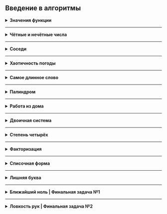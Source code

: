 ## Введение в алгоритмы

<details>
<summary>
<strong>Значения функции</strong>
</summary><br/>

 [`Решение`](/sprint_1/1_functionsResult.js) | [`Условие`](https://contest.yandex.ru/contest/22449/problems/A/) | [`Отчет`](https://contest.yandex.ru/contest/22449/run-report/107335505/)

```
Вася делает тест по математике: вычисляет значение функций в различных точках. 
Стоит отличная погода, и друзья зовут Васю гулять. 
Но мальчик решил сначала закончить тест и только после этого идти к друзьям. 
К сожалению, Вася пока не умеет программировать. Зато вы умеете. 
Помогите Васе написать код функции, вычисляющей y = ax2 + bx + c. 
Напишите программу, которая будет по коэффициентам a, b, c и числу x выводить значение функции в точке x.
```


#### Формат ввода
```
На вход через пробел подаются целые числа a, x, b, c.
В конце ввода находится перенос строки.
```

#### Формат вывода
```
Выведите одно число — значение функции в точке x.
```

#### Пример
<table><tbody>
  <tr>
    <td><b>Ввод</b></td>
    <td><b>Вывод</b></td>
  </tr>
  <tr>
    <td valign="top">
        -8 -5 -2 7<br>
    </td>
    <td valign="top">
        -183<br>
    </td>
  </tr>
</tbody></table>

#### Пример 2
<table><tbody>
  <tr>
    <td><b>Ввод</b></td>
    <td><b>Вывод</b></td>
  </tr>
  <tr>
    <td valign="top">
       8 2 9 -10<br>
    </td>
    <td valign="top">
        40<br>
    </td>
  </tr>
</tbody></table>

</details>

---

<details>
<summary>
<strong>Чётные и нечётные числа</strong>
</summary><br/>

[`Решение`](/sprint_1/2_evenOdds.js) | [`Условие`](https://contest.yandex.ru/contest/22449/problems/B/) | [`Отчет`](https://contest.yandex.ru/contest/22449/run-report/107338450/)

```
Представьте себе онлайн-игру для поездки в метро: игрок нажимает на кнопку, 
и на экране появляются три случайных числа. Если все три числа оказываются 
одной чётности, игрок выигрывает.
Напишите программу, которая по трём числам определяет, выиграл игрок или нет.
```

#### Формат ввода
```
В первой строке записаны три случайных целых числа a, b и c. 
Числа не превосходят 10^9 по модулю.
```

#### Формат вывода
```
Выведите «WIN», если игрок выиграл, и «FAIL» в противном случае.
```

#### Пример
<table><tbody>
  <tr>
    <td><b>Ввод</b></td>
    <td><b>Вывод</b></td>
  </tr>
  <tr>
    <td valign="top">
        1 2 -3<br>
    </td>
    <td valign="top">
        FAIL<br>
    </td>
  </tr>
</tbody></table>

#### Пример 2
<table><tbody>
  <tr>
    <td><b>Ввод</b></td>
    <td><b>Вывод</b></td>
  </tr>
  <tr>
    <td valign="top">
       7 11 7<br>
    </td>
    <td valign="top">
        WIN<br>
    </td>
  </tr>
</tbody></table>

#### Пример 3
<table><tbody>
  <tr>
    <td><b>Ввод</b></td>
    <td><b>Вывод</b></td>
  </tr>
  <tr>
    <td valign="top">
        6 -2 0<br>
    </td>
    <td valign="top">
        WIN<br>
    </td>
  </tr>
</tbody></table>

</details>

---

<details>
<summary>
<strong>Соседи</strong>
</summary><br/>

[`Решение`](/sprint_1/3_neighbours.js) | [`Условие`](https://contest.yandex.ru/contest/22449/problems/C/) | [`Отчет`](https://contest.yandex.ru/contest/22449/run-report/107344288/)
```
Дана матрица. Нужно написать функцию, которая для элемента возвращает 
всех его соседей. Соседним считается элемент, находящийся от текущего 
на одну ячейку влево, вправо, вверх или вниз. Диагональные элементы 
соседними не считаются.
Например, в матрице A соседними элементами для (0, 0) будут 2 и 0. 
А для (2, 1) –— 1, 2, 7, 7.
```
#### Формат ввода
```
В первой строке задано n — количество строк матрицы. Во второй — 
количество столбцов m. Числа m и n не превосходят 1000. В следующих n 
строках задана матрица. Элементы матрицы — целые числа, по модулю не 
превосходящие 1000. В последних двух строках записаны координаты элемента, 
соседей которого нужно найти. Индексация начинается с нуля.
```

#### Формат вывода
```
Напечатайте нужные числа в возрастающем порядке через пробел.
```

#### Пример
<table><tbody>
  <tr>
    <td><b>Ввод</b></td>
    <td><b>Вывод</b></td>
  </tr>
  <tr>
    <td valign="top">
        4<br>
        3<br>
        1 2 3<br>
        0 2 6<br>
        7 4 1<br>
        2 7 0<br>
        3<br>
        0<br>
    </td>
    <td valign="top">
        7 7<br>
    </td>
  </tr>
</tbody></table>

</details>

---

<details>
<summary>
<strong>Хаотичность погоды</strong>
</summary><br/>

[`Решение`](/sprint_1/4_weatherChaotic.js) | [`Условие`](https://contest.yandex.ru/contest/22449/problems/D/) | [`Отчет`](https://contest.yandex.ru/contest/22449/run-report/107349195/)
```
Метеорологическая служба вашего города решила исследовать погоду новым способом.
Под температурой воздуха в конкретный день будем понимать максимальную
температуру в этот день.
Под хаотичностью погоды за n дней служба понимает количество дней, в которые 
температура строго больше, чем в день до (если такой существует) и в день после 
текущего (если такой существует). Например, если за 5 дней максимальная 
температура воздуха составляла `[1, 2, 5, 4, 8]` градусов, то хаотичность за 
этот период равна 2: в 3-й и 5-й дни выполнялись описанные условия.

Определите по ежедневным показаниям температуры хаотичность погоды за этот период.
Заметим, что если число показаний n=1, то единственный день будет хаотичным.
```
#### Формат ввода
```
В первой строке дано число n –— длина периода измерений в днях, 1 ≤ n≤ 105. 
Во второй строке даны n целых чисел –— значения температуры в каждый из n дней. 
Значения температуры не превосходят 273 по модулю.
```
#### Формат вывода
```
Выведите единственное число — хаотичность за данный период.
```
#### Пример
<table><tbody>
  <tr>
    <td><b>Ввод</b></td>
    <td><b>Вывод</b></td>
  </tr>
  <tr>
    <td valign="top">
        7<br>
        -1 -10 -8 0 2 0 5<br>
    </td>
    <td valign="top">
        3<br>
    </td>
  </tr>
</tbody></table>

</details>

---

<details>
<summary>
<strong>Самое длинное слово</strong>
</summary><br/>

[`Решение`](/sprint_1/5_theLongestWord.js) | [`Условие`](https://contest.yandex.ru/contest/22449/problems/E/) | [`Отчет`](https://contest.yandex.ru/contest/22449/run-report/107350977/)
```
Чтобы подготовиться к семинару, Гоше надо прочитать статью по эффективному 
менеджменту. Так как Гоша хочет спланировать день заранее, ему необходимо 
оценить сложность статьи.
Он придумал такой метод оценки: берётся случайное предложение из текста и в нём 
ищется самое длинное слово. Его длина и будет условной сложностью статьи.
```
#### Формат ввода
```
В первой строке дана длина текста L (1 ≤ L ≤ 105).
В следующей строке записан текст, состоящий из строчных латинских букв и 
пробелов. Слово —– последовательность букв, не разделённых пробелами. Пробелы 
могут стоять в самом начале строки и в самом её конце. Текст заканчивается 
переносом строки, этот символ не включается в число остальных L символов.
```
#### Формат вывода
```
В первой строке выведите самое длинное слово. Во второй строке выведите его 
длину. Если подходящих слов несколько, выведите то, которое встречается раньше.
```
#### Пример
<table><tbody>
  <tr>
    <td><b>Ввод</b></td>
    <td><b>Вывод</b></td>
  </tr>
  <tr>
    <td valign="top">
        19<br>
        i love segment tree<br>
    </td>
    <td valign="top">
        7<br>
    </td>
  </tr>
</tbody></table>

</details>

---

<details>
<summary>
<strong>Палиндром</strong>
</summary><br/>

[`Решение`](/sprint_1/6_palindrom.js) | [`Условие`](https://contest.yandex.ru/contest/22449/problems/F/) | [`Отчет`](https://contest.yandex.ru/contest/22449/run-report/107415536/)

```
Помогите Васе понять, будет ли фраза палиндромом. Учитываются только буквы и 
цифры, заглавные и строчные буквы считаются одинаковыми.

Решение должно работать за O(N), где N — длина строки на входе.
```
#### Формат ввода
```
В единственной строке записана фраза или слово. Буквы могут быть только 
латинские. Длина текста не превосходит 20000 символов.
Фраза может состоять из строчных и прописных латинских букв, цифр, 
знаков препинания.
```
#### Формат вывода
```
Выведите «True», если фраза является палиндромом, и «False», если не является.
```
#### Пример
<table><tbody>
  <tr>
    <td><b>Ввод</b></td>
    <td><b>Вывод</b></td>
  </tr>
  <tr>
    <td valign="top">
        A man, a plan, a canal: Panama<br>
    </td>
    <td valign="top">
        True<br>
    </td>
  </tr>
</tbody></table>

</details>

---

<details>
<summary>
<strong>Работа из дома</strong>
</summary><br/>
  
[`Решение`](/sprint_1/7_remoteWork.js) | [`Условие`](https://contest.yandex.ru/contest/22449/problems/G/) | [`Отчет`](https://contest.yandex.ru/contest/22449/run-report/108309836/)
```
Вася реализовал функцию, которая переводит целое число из десятичной системы в 
двоичную. Но, кажется, она получилась не очень оптимальной.
Попробуйте написать более эффективную программу.
Не используйте встроенные средства языка по переводу чисел в бинарное 
представление.
```

#### Формат ввода
```
На вход подаётся целое число в диапазоне от 0 до 10000.
```
#### Формат вывода
```
Выведите двоичное представление этого числа.
```
#### Пример
<table><tbody>
  <tr>
    <td><b>Ввод</b></td>
    <td><b>Вывод</b></td>
  </tr>
  <tr>
    <td valign="top">
        5<br>
    </td>
    <td valign="top">
        101<br>
    </td>
  </tr>
</tbody></table>

</details>

---

<details>
<summary>
<strong>Двоичная система</strong>
</summary><br/>

[`Решение`](/sprint_1/8_binarySystem.js) | [`Условие`](https://contest.yandex.ru/contest/22449/problems/H/) | [`Отчет`](https://contest.yandex.ru/contest/22449/run-report/110784175/) 
```
Тимофей записал два числа в двоичной системе счисления и попросил Гошу 
вывести их сумму, также в двоичной системе. Встроенную в язык 
программирования возможность сложения двоичных чисел применять нельзя. 
Помогите Гоше решить задачу.

Решение должно работать за O(N), где N –— количество разрядов максимального 
числа на входе.
```
#### Формат ввода
```
Два числа в двоичной системе счисления, каждое на отдельной строке. 
Длина каждого числа не превосходит 10 000 символов.
```
#### Формат вывода
```
Одно число в двоичной системе счисления.
```
#### Пример
<table><tbody>
  <tr>
    <td><b>Ввод</b></td>
    <td><b>Вывод</b></td>
  </tr>
  <tr>
    <td valign="top">
        1010<br>
        1011<br>
    </td>
    <td valign="top">
        10101<br>
    </td>
  </tr>
</tbody></table>

</details>

---

<details>
<summary>
<strong>Степень четырёх</strong>
</summary><br/>

[`Решение`](/sprint_1/9_powerOfFour.js) | [`Условие`](https://contest.yandex.ru/contest/22449/problems/I/) | [`Отчет`](https://contest.yandex.ru/contest/22449/run-report/110784852/)
```
Напишите программу, которая определяет, будет ли положительное целое число 
степенью четвёрки.

Подсказка: степенью четвёрки будут все числа вида 4n, 
где n – целое неотрицательное число.
```
#### Формат ввода
```
На вход подаётся целое число в диапазоне от 1 до 10000.
```
#### Формат вывода
```
Выведите «True», если число является степенью четырёх, 
«False» –— в обратном случае.
```

#### Пример
<table><tbody>
  <tr>
    <td><b>Ввод</b></td>
    <td><b>Вывод</b></td>
  </tr>
  <tr>
    <td valign="top">
        15<br>
    </td>
    <td valign="top">
        False<br>
    </td>
  </tr>
</tbody></table>

</details>

---

<details>
<summary>
<strong>Факторизация</strong>
</summary><br/>

[`Решение`](/sprint_1/10_factorizing.js) | [`Условие`](https://contest.yandex.ru/contest/22449/problems/J/) | [`Отчет`](https://contest.yandex.ru/contest/22449/run-report/110786319/)
```
Основная теорема арифметики говорит: любое число раскладывается на 
произведение простых множителей единственным образом, с точностью до их 
перестановки. Например:
Число 8 можно представить как 2 × 2 × 2.
Число 50 –— как 2 × 5 × 5 (или 5 × 5 × 2, или 5 × 2 × 5). 
Три варианта отличаются лишь порядком следования множителей.
Разложение числа на простые множители называется факторизацией числа.
Напишите программу, которая производит факторизацию переданного числа.
```
#### Формат ввода
```
В единственной строке дано число n (2 ≤ n ≤ 109), которое нужно факторизовать.
```
#### Формат вывода
```
Выведите в порядке неубывания простые множители, на которые раскладывается число n.
```
#### Пример
<table><tbody>
  <tr>
    <td><b>Ввод</b></td>
    <td><b>Вывод</b></td>
  </tr>
  <tr>
    <td valign="top">
        8<br>
    </td>
    <td valign="top">
        2 2 2<br>
    </td>
  </tr>
</tbody></table>

</details>

---

<details>
<summary>
<strong>Списочная форма</strong>
</summary><br/>

[`Решение`](/sprint_1/11_listedForm.js) | [`Условие`](https://contest.yandex.ru/contest/22449/problems/K/) | [`Отчет`](https://contest.yandex.ru/contest/22449/run-report/110793551/)
```
Вася просил Аллу помочь решить задачу. На этот раз по информатике.
Для неотрицательного целого числа X списочная форма –— это массив его 
цифр слева направо. К примеру, для 1231 списочная форма будет `[1,2,3,1]`. 
На вход подается количество цифр числа Х, списочная форма неотрицательного 
числа Х и неотрицательное число K. Числа К и Х не превосходят 10000.

Нужно вернуть списочную форму числа X + K.
```
#### Формат ввода
```
В первой строке — длина списочной формы числа X. На следующей строке — 
сама списочная форма с цифрами записанными через пробел.
В последней строке записано число K, 0 ≤ K ≤ 10000.
```
#### Формат вывода
```
Выведите списочную форму числа X+K.
```
#### Пример
<table><tbody>
  <tr>
    <td><b>Ввод</b></td>
    <td><b>Вывод</b></td>
  </tr>
  <tr>
    <td valign="top">
        4<br>
        1 2 0 0<br>
        34<br>
    </td>
    <td valign="top">
        1 2 3 4<br>
    </td>
  </tr>
</tbody></table>

</details>

---

<details>
<summary>
<strong>Лишняя буква</strong>
</summary><br/>

[`Решение`](/sprint_1/12_extraLetter.js) | [`Условие`](https://contest.yandex.ru/contest/22449/problems/L/) | [`Отчет`](https://contest.yandex.ru/contest/22449/run-report/110795258/)
```
Васе очень нравятся задачи про строки, поэтому он придумал свою. 
Есть 2 строки s и t, состоящие только из строчных букв. Строка t 
получена перемешиванием букв строки s и добавлением 1 буквы в случайную 
позицию. Нужно найти добавленную букву.
```
#### Формат ввода
```
На вход подаются строки s и t, разделённые переносом строки. 
Длины строк не превосходят 1000 символов. Строки не бывают пустыми.
```
#### Формат вывода
```
Выведите лишнюю букву.
```
#### Пример
<table><tbody>
  <tr>
    <td><b>Ввод</b></td>
    <td><b>Вывод</b></td>
  </tr>
  <tr>
    <td valign="top">
        abcd<br>
        abcde<br>
    </td>
    <td valign="top">
        e<br>
    </td>
  </tr>
</tbody></table>

</details>

---

<details>
<summary>
<strong>Ближайший ноль | Финальная задача №1</strong>
</summary><br/>

[`Решение`](/sprint_1/finals/taskA.js) | [`Условие`](https://contest.yandex.ru/contest/22450/problems/A/) | [`Отчет`](https://contest.yandex.ru/contest/22450/run-report/107483869/)
```
Тимофей ищет место, чтобы построить себе дом. Улица, на которой он хочет жить, 
имеет длину n, то есть состоит из n одинаковых идущих подряд участков. 
Каждый участок либо пустой, либо на нём уже построен дом.
Общительный Тимофей не хочет жить далеко от других людей на этой улице. 
Поэтому ему важно для каждого участка знать расстояние до ближайшего пустого 
участка. Если участок пустой, эта величина будет равна нулю — расстояние 
до самого себя.
Помогите Тимофею посчитать искомые расстояния. Для этого у вас есть карта 
улицы. Дома в городе Тимофея нумеровались в том порядке, в котором строились, 
поэтому их номера на карте никак не упорядочены. 
Пустые участки обозначены нулями.
```
#### Формат ввода
```
В первой строке дана длина улицы —– n (1 ≤ n ≤ 10^6). 
В следующей строке записаны n целых неотрицательных чисел — номера домов и 
обозначения пустых участков на карте (нули). Гарантируется, что в 
последовательности есть хотя бы один ноль. Номера домов (положительные числа) 
уникальны и не превосходят 10^9.
```
#### Формат вывода
```
Для каждого из участков выведите расстояние до ближайшего нуля. 
Числа выводите в одну строку, разделяя их пробелами.
```
#### Пример
<table><tbody>
  <tr>
    <td><b>Ввод</b></td>
    <td><b>Вывод</b></td>
  </tr>
  <tr>
    <td valign="top">
        5<br>
        0 1 4 9 0<br>
    </td>
    <td valign="top">
        0 1 2 1 0<br>
    </td>
  </tr>
</tbody></table>

</details>

---

<details>
<summary>
<strong>Ловкость рук | Финальная задача №2</strong>
</summary><br/>

[`Решение`](/sprint_1/finals/taskB.js) | [`Условие`](https://contest.yandex.ru/contest/22450/problems/B/) | [`Отчет`](https://contest.yandex.ru/contest/22450/run-report/107483770/)
```
Игра «Тренажёр для скоростной печати» представляет собой поле из клавиш 4x4. 
В нём на каждом раунде появляется конфигурация цифр и точек. На клавише 
написана либо точка, либо цифра от 1 до 9.
В момент времени t игрок должен одновременно нажать на все клавиши, на которых 
написана цифра t. Гоша и Тимофей могут нажать в один момент времени на k 
клавиш каждый. Если в момент времени t нажаты все нужные клавиши, то игроки 
получают 1 балл.
Найдите число баллов, которое смогут заработать Гоша и Тимофей, если будут 
нажимать на клавиши вдвоём.
```
#### Формат ввода
```
В первой строке дано целое число k (1 ≤ k ≤ 5).
В четырёх следующих строках задан вид тренажёра –— по 4 символа в каждой 
строке. Каждый символ —– либо точка, либо цифра от 1 до 9. Символы одной 
строки идут подряд и не разделены пробелами.
```
#### Формат вывода
```
Выведите единственное число –— максимальное количество баллов, которое смогут 
набрать Гоша и Тимофей.
```
#### Пример
<table><tbody>
  <tr>
    <td><b>Ввод</b></td>
    <td><b>Вывод</b></td>
  </tr>
  <tr>
    <td valign="top">
        3<br>
        1231<br>
        2..2<br>
        2..2<br>
        2..2<br>
    </td>
    <td valign="top">
        2<br>
    </td>
  </tr>
</tbody></table>

</details>
